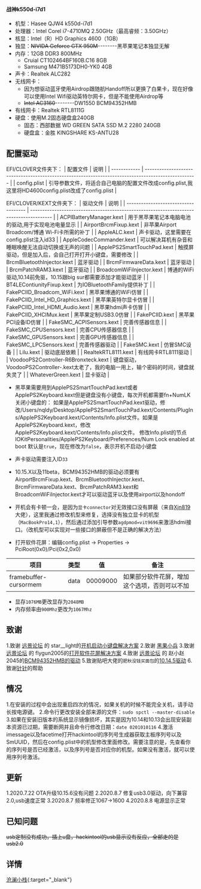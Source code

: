 #### 战神k550d-i7d1
+ 机型：Hasee QJW4 k550d-i7d1
+ 处理器：Intel Corel i7-4710MQ 2.50GHz（最高睿频：3.50GHz）
+ 核显：Intel（R）HD Graphics 4600（1GB）
+ 独显：<s>NIVIDA Geforce GTX 950M</s>--------黑苹果笔记本独显无解
+ 内存：12GB DDR3  800MHz
    + Cruial CT102464BF160B.C16 8GB
    + Samsung M471B5173DH0-YK0 4GB
+ 声卡：Realtek ALC282
+ 无线网卡：
    + 因为想驱动蓝牙使用Airdrop跟随航Handoff所以更换了白果卡，现在好像可以使用Intel Wifi驱动英特尔网卡，但是不能使用Airdrop等
    + <s>Intel AC3160</s>--------DW1550 BCM94352HMB
+ 有线网卡：Realtek RTL8111G
+ 硬盘：使用M.2固态硬盘盒240GB
    + 固态：西部数据 WD GREEN SATA SSD M.2 2280 240GB
    + 硬盘盒：金胜 KINGSHARE KS-ANTU28

## 配置驱动

EFI/CLOVER文件夹下：
| 配置文件     | 说明                                                                                                |
| ------------ | --------------------------------------------------------------------------------------------------- |
| config.plist | 引导参数文件，将适合自己电脑的配置文件改成config.plist,我这里将HD4600config.plist改成了config.plist |

EFI/CLOVER/KEXT文件夹下：
| 驱动文件                             | 说明                                                                                    |
| ------------------------------------ | --------------------------------------------------------------------------------------- |
| ACPIBatteryManager.kext              | 用于黑苹果笔记本电脑电池的驱动,用于实现电池电量显示                                     |
| AirportBrcmFixup.kext                | 非苹果Airport Broadcom/博通 Wi-Fi卡所需的补丁                                           |
| AppleALC.kext                        | 声卡驱动，这里需要在config.plist注入id33                                                |
| AppleCodecCommander.kext             | 可以解决耳机有杂音和睡眠唤醒无法自动切换或无声的问题                                    |
| ApplePS2SmartTouchPad.kext           | 触摸屏驱动，但是加入后，会自己打开打开小键盘，需要修改                                  |
| BrcmBluetoothInjector.kext           | 蓝牙驱动                                                                                |
| BrcmFirmwareData.kext                | 蓝牙驱动                                                                                |
| BrcmPatchRAM3.kext                   | 蓝牙驱动                                                                                |
| BroadcomWiFiInjector.kext            | 博通的WiFi驱动,10.14前免驱，10.15跟big sur都需要添加才能驱动蓝牙                        |
| BT4LEContiunityFixup.kext            | 为IOBluetoothFamily提供补丁                                                             |
| FakePCIID_Broadcom_WiFi.kext         | 黑苹果博通的WiFi仿冒                                                                    |
| FakePCIID_Intel_HD_Graphics.kext     | 黑苹果英特尔显卡仿冒                                                                    |
| FakePCIID_Intel_HDMI_Audio.kext      | 黑苹果hdmi声卡仿冒                                                                      |
| FakePCIID_XHCIMux.kext               | 黑苹果定制USB3.0仿冒                                                                    |
| FakePCIID.kext                       | 黑苹果PCI设备ID仿冒                                                                     |
| FakeSMC_ACPISensors.kext             | 完善传感器信息                                                                          |
| FakeSMC_CPUSensors.kext              | 完善CPU传感器信息                                                                       |
| FakeSMC_GPUSensors.kext              | 完善GPU传感器信息                                                                       |
| FakeSMC_LPCSensors.kext              | 完善传感器驱动                                                                          |
| FakeSMC.kext                         | 仿冒SMC设备                                                                             |
| Lilu.kext                            | 驱动底层依赖                                                                            |
| RealtekRTL8111.kext                  | 有线网卡RTL8111驱动                                                                     |
| VoodooPS2Controller-R6Bronxteck.kext | 键盘驱动，VoodooPS2Controller-.kext太老了，我的电脑一用上，输个密码的时间，键盘就失灵了 |
| WhateverGreen.kext                   | 显卡驱动                                                                                |


+ 黑苹果需要用到ApplePS2SmartTouchPad.kext或者ApplePS2Keyboard.kext但是键盘没有小键盘，每次开机都需要fn+NumLK关闭小键盘的：
如果是ApplePS2SmartTouchPad.kext驱动，修改/Users/nqldy/Desktop/ApplePS2SmartTouchPad.kext/Contents/PlugIns/ApplePS2Keyboard.kext/Contents/Info.plist文件。如果是ApplePS2Keyboard.kext，修改ApplePS2Keyboard.kext/Contents/Info.plist文件。
修改Info.plist的节点IOKitPersonalities/ApplePS2Keyboard/Preferences/Num Lock enabled at boot
默认是`true`，现在修改为`false`，表示开机不启动小键盘

+ 声卡驱动需要注入ID`33`

+ 10.15.X以及11beta，BCM94352HMB的驱动必须要有AirportBrcmFixup.kext、BrcmBluetoothInjector.kext、BrcmFirmwareData.kext、BrcmPatchRAM3.kext和BroadcomWiFiInjector.kext才可以驱动蓝牙以及使用airport以及hondoff

+ 开机会有卡顿一会，是因为`显卡connector`对无效接口没有屏蔽（来自[Xjn819](https://blog.xjn819.com/)大佬），这里我通过修改机型来修复，选择没有独立显卡的机型（`MacBookPro14,1`），然后通过添加引导参数`agdpmod=vit9696`来激活hdmi接口。（改机型可以实现对一些接口的屏蔽但不是正确的解决方法）

+ 打开软件花屏：编辑config.plist -> Properties -> PciRoot(0x0)/Pci(0x2,0x0)

| 项目                  | 类型 | 值       | 备注                                         |
| --------------------- | ---- | -------- | -------------------------------------------- |
| framebuffer-cursormem | data | 00009000 | 如果部分软件花屏，增加这个选项，否则可以不加 |

+ 显存`1076MB`更改显存为`2048MB`
+ 内存频率由`900Mhz`更改为`1067Mhz`

## 致谢
1.致谢 [远景论坛][PCBETA] 的 star__light的[开机启动小键盘解决方案](http://bbs.pcbeta.com/viewthread-1661878-1-1.html)
2.致谢 [黑果小兵](https://blog.daliansky.net)
3.致谢 [远景论坛][PCBETA] 的 flygun2005的[打开软件花屏解决方案](http://bbs.pcbeta.com/forum.php?mod=viewthread&tid=1824015)
4.致谢 [远景论坛][PCBETA] 的 赵小赵2045的[BCM94352HMB的驱动](http://bbs.pcbeta.com/forum.php?mod=viewthread&tid=1863711&highlight=94352)
5.致谢贴吧大佬的`肥秋没钱买面包`的[10.14.5驱动](http://tieba.baidu.com/p/4735008414?share=9105&fr=share&unique=6820BAC14ADEE24CD99E8C579D04F44D&st=1596425284&client_type=1&client_version=11.6.1&sfc=copy)
6.致谢[针针](https://hyejeong.cn/)的帮助

[PCBETA]: http://bbs.pcbeta.com/ " 远景论坛"

## 情况
1.在安装的过程中会出现重启四次的情况，如果关机的时候不能完全关机，请手动长按电源键。
2.命令行更改安装全部来源的文件：`sudo spctl --master-disable`
3.如果在安装旧版本的系统显示镜像损坏，其实是因为10.14和10.13会出现安装副本资源已过期，需要断网并且命令行修改日期：`date 0201010116`
4.激活imessage以及facetime打开hackintool的序列号生成器获取主板序列号以及SmUUID，然后在config.plist中的机型修改里面修改。需要注意的是，先查看你的序列号是否已经激活，以及序列号是否对应你的机型。如果没有激活，就可以使用序列号激活。

## 更新
1.2020.7.22 OTA升级10.15.6没有问题
2.2020.8.7 修复usb3.0驱动，向下兼容2.0,usb速度正常
3.2020.8.7 频率修正1067->1600
4.2020.8.8 电源显示正常

## 已知问题
<s>usb定制没有成功，插上u盘，hackintool的usb显示没有反应，全部走的是usb2.0</s>

## 详情
[沧澜小栈](https://www.leevast.com/"沧澜小栈"){:target="_blank"}
